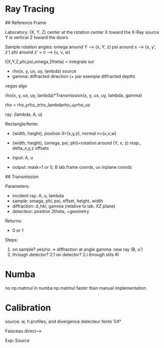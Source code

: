 Ray Tracing
===========

## Reference Frame

Laboratory: (X, Y, Z)
center at the rotation center
X toward the X-Ray source 
Y is vertical
Z toward the doors


Sample rotation angles:
omega around Y --> (x, Y, z)
psi around x --> (x, y', z')
phi around z' = n --> (u, v, w)



I(X,Y,Z,phi,psi,omega,2theta) = integrale sur
- rho(x, y, ux, uy, lambda) source
- gamma: diffracted direction (+ par exemple diffracted depth)



vegas algo


rho(x, y, ux, uy, lambda)*Transmission(x, y, ux, uy, lambda, gamma)


rho = rho_y*rho_z*rho_lambda*rho_uy*rho_uz


ray: (lambda, A, u)

Rectangle/fente:
- (width, height), position X=(x,y,z), normal n=(u,v,w)
- (width, height), (omega, psi, phi)=rotation around (Y, x, z) resp., delta_x,y,z offsets 

- input: A, u
- output: mask=1 or 0, B lab.frame coords, uv  inplane coords


## Transmission

Parameters:
 - incident ray: A, u, lambda
 - sample: omaga, phi, psi, offset, height, width
 - diffraction: d_hkl, gamma (relative to lab. XZ plane)
 - detecteur: position 2theta, +geometry
 
 
Returns:
  - 0 or 1


Steps:
1. on sample?  yes/no
    -> diffraction at angle gamma: new ray (B, u')
2. through detector?
    2.1 on detector?
    2.i through slits #i



    
    

# Numba

no np.matmul in numba
np.matmul faster than manual implementation




Calibration
===========

source: w, h profiles, and divergence
detecteur fente 1/4°

Faisceau direct--> 


Exp:
Source



